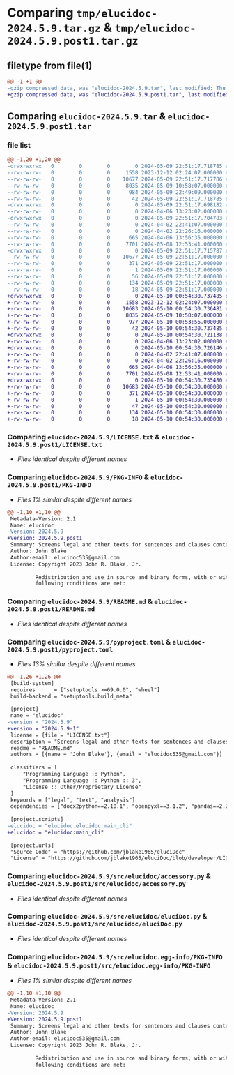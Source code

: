 # Comparing `tmp/elucidoc-2024.5.9.tar.gz` & `tmp/elucidoc-2024.5.9.post1.tar.gz`

## filetype from file(1)

```diff
@@ -1 +1 @@
-gzip compressed data, was "elucidoc-2024.5.9.tar", last modified: Thu May  9 22:51:17 2024, max compression
+gzip compressed data, was "elucidoc-2024.5.9.post1.tar", last modified: Fri May 10 00:54:30 2024, max compression
```

## Comparing `elucidoc-2024.5.9.tar` & `elucidoc-2024.5.9.post1.tar`

### file list

```diff
@@ -1,20 +1,20 @@
-drwxrwxrwx   0        0        0        0 2024-05-09 22:51:17.718785 elucidoc-2024.5.9/
--rw-rw-rw-   0        0        0     1558 2023-12-12 02:24:07.000000 elucidoc-2024.5.9/LICENSE.txt
--rw-rw-rw-   0        0        0    10677 2024-05-09 22:51:17.717786 elucidoc-2024.5.9/PKG-INFO
--rw-rw-rw-   0        0        0     8035 2024-05-09 10:58:07.000000 elucidoc-2024.5.9/README.md
--rw-rw-rw-   0        0        0      984 2024-05-09 22:49:09.000000 elucidoc-2024.5.9/pyproject.toml
--rw-rw-rw-   0        0        0       42 2024-05-09 22:51:17.718785 elucidoc-2024.5.9/setup.cfg
-drwxrwxrwx   0        0        0        0 2024-05-09 22:51:17.698182 elucidoc-2024.5.9/src/
--rw-rw-rw-   0        0        0        0 2024-04-06 13:23:02.000000 elucidoc-2024.5.9/src/__init__.py
-drwxrwxrwx   0        0        0        0 2024-05-09 22:51:17.704783 elucidoc-2024.5.9/src/elucidoc/
--rw-rw-rw-   0        0        0        0 2024-04-02 22:41:07.000000 elucidoc-2024.5.9/src/elucidoc/__init__.py
--rw-rw-rw-   0        0        0        0 2024-04-02 22:26:16.000000 elucidoc-2024.5.9/src/elucidoc/__main__.py
--rw-rw-rw-   0        0        0      665 2024-04-06 13:56:35.000000 elucidoc-2024.5.9/src/elucidoc/accessory.py
--rw-rw-rw-   0        0        0     7701 2024-05-08 12:53:41.000000 elucidoc-2024.5.9/src/elucidoc/eluciDoc.py
-drwxrwxrwx   0        0        0        0 2024-05-09 22:51:17.715787 elucidoc-2024.5.9/src/elucidoc.egg-info/
--rw-rw-rw-   0        0        0    10677 2024-05-09 22:51:17.000000 elucidoc-2024.5.9/src/elucidoc.egg-info/PKG-INFO
--rw-rw-rw-   0        0        0      371 2024-05-09 22:51:17.000000 elucidoc-2024.5.9/src/elucidoc.egg-info/SOURCES.txt
--rw-rw-rw-   0        0        0        1 2024-05-09 22:51:17.000000 elucidoc-2024.5.9/src/elucidoc.egg-info/dependency_links.txt
--rw-rw-rw-   0        0        0       56 2024-05-09 22:51:17.000000 elucidoc-2024.5.9/src/elucidoc.egg-info/entry_points.txt
--rw-rw-rw-   0        0        0      134 2024-05-09 22:51:17.000000 elucidoc-2024.5.9/src/elucidoc.egg-info/requires.txt
--rw-rw-rw-   0        0        0       18 2024-05-09 22:51:17.000000 elucidoc-2024.5.9/src/elucidoc.egg-info/top_level.txt
+drwxrwxrwx   0        0        0        0 2024-05-10 00:54:30.737485 elucidoc-2024.5.9.post1/
+-rw-rw-rw-   0        0        0     1558 2023-12-12 02:24:07.000000 elucidoc-2024.5.9.post1/LICENSE.txt
+-rw-rw-rw-   0        0        0    10683 2024-05-10 00:54:30.736481 elucidoc-2024.5.9.post1/PKG-INFO
+-rw-rw-rw-   0        0        0     8035 2024-05-09 10:58:07.000000 elucidoc-2024.5.9.post1/README.md
+-rw-rw-rw-   0        0        0      977 2024-05-10 00:53:56.000000 elucidoc-2024.5.9.post1/pyproject.toml
+-rw-rw-rw-   0        0        0       42 2024-05-10 00:54:30.737485 elucidoc-2024.5.9.post1/setup.cfg
+drwxrwxrwx   0        0        0        0 2024-05-10 00:54:30.721138 elucidoc-2024.5.9.post1/src/
+-rw-rw-rw-   0        0        0        0 2024-04-06 13:23:02.000000 elucidoc-2024.5.9.post1/src/__init__.py
+drwxrwxrwx   0        0        0        0 2024-05-10 00:54:30.726146 elucidoc-2024.5.9.post1/src/elucidoc/
+-rw-rw-rw-   0        0        0        0 2024-04-02 22:41:07.000000 elucidoc-2024.5.9.post1/src/elucidoc/__init__.py
+-rw-rw-rw-   0        0        0        0 2024-04-02 22:26:16.000000 elucidoc-2024.5.9.post1/src/elucidoc/__main__.py
+-rw-rw-rw-   0        0        0      665 2024-04-06 13:56:35.000000 elucidoc-2024.5.9.post1/src/elucidoc/accessory.py
+-rw-rw-rw-   0        0        0     7701 2024-05-08 12:53:41.000000 elucidoc-2024.5.9.post1/src/elucidoc/eluciDoc.py
+drwxrwxrwx   0        0        0        0 2024-05-10 00:54:30.735480 elucidoc-2024.5.9.post1/src/elucidoc.egg-info/
+-rw-rw-rw-   0        0        0    10683 2024-05-10 00:54:30.000000 elucidoc-2024.5.9.post1/src/elucidoc.egg-info/PKG-INFO
+-rw-rw-rw-   0        0        0      371 2024-05-10 00:54:30.000000 elucidoc-2024.5.9.post1/src/elucidoc.egg-info/SOURCES.txt
+-rw-rw-rw-   0        0        0        1 2024-05-10 00:54:30.000000 elucidoc-2024.5.9.post1/src/elucidoc.egg-info/dependency_links.txt
+-rw-rw-rw-   0        0        0       47 2024-05-10 00:54:30.000000 elucidoc-2024.5.9.post1/src/elucidoc.egg-info/entry_points.txt
+-rw-rw-rw-   0        0        0      134 2024-05-10 00:54:30.000000 elucidoc-2024.5.9.post1/src/elucidoc.egg-info/requires.txt
+-rw-rw-rw-   0        0        0       18 2024-05-10 00:54:30.000000 elucidoc-2024.5.9.post1/src/elucidoc.egg-info/top_level.txt
```

### Comparing `elucidoc-2024.5.9/LICENSE.txt` & `elucidoc-2024.5.9.post1/LICENSE.txt`

 * *Files identical despite different names*

### Comparing `elucidoc-2024.5.9/PKG-INFO` & `elucidoc-2024.5.9.post1/PKG-INFO`

 * *Files 1% similar despite different names*

```diff
@@ -1,10 +1,10 @@
 Metadata-Version: 2.1
 Name: elucidoc
-Version: 2024.5.9
+Version: 2024.5.9.post1
 Summary: Screens legal and other texts for sentences and clauses containing user defined search phrases
 Author: John Blake
 Author-email: elucidoc535@gmail.com
 License: Copyright 2023 John R. Blake, Jr.
         
         Redistribution and use in source and binary forms, with or without modification, are permitted provided that the
         following conditions are met:
```

### Comparing `elucidoc-2024.5.9/README.md` & `elucidoc-2024.5.9.post1/README.md`

 * *Files identical despite different names*

### Comparing `elucidoc-2024.5.9/pyproject.toml` & `elucidoc-2024.5.9.post1/pyproject.toml`

 * *Files 13% similar despite different names*

```diff
@@ -1,26 +1,26 @@
 [build-system]
 requires      = ["setuptools >=69.0.0", "wheel"]
 build-backend = "setuptools.build_meta"
 
 [project]
 name = "elucidoc"
-version = "2024.5.9"
+version = "2024.5.9-1"
 license = {file = "LICENSE.txt"}
 description = "Screens legal and other texts for sentences and clauses containing user defined search phrases"
 readme = "README.md"
 authors = [{name = 'John Blake'}, {email = "elucidoc535@gmail.com"}]
 
 classifiers = [
     "Programming Language :: Python",
     "Programming Language :: Python :: 3",
     "License :: Other/Proprietary License"
 ]
 keywords = ["legal", "text", "analysis"]
 dependencies = ["docx2python==2.10.1", "openpyxl==3.1.2", "pandas==2.2.2", "pdfminer.six==20231228", "python-docx==1.1.2", "rich==13.7.1", "spacy==3.7.4", "textacy==0.13.0"]
 
 [project.scripts]
-elucidoc = "elucidoc.elucidoc:main_cli"
+elucidoc = "elucidoc:main_cli"
 
 [project.urls]
 "Source Code" = "https://github.com/jblake1965/eluciDoc"
 "License" = "https://github.com/jblake1965/eluciDoc/blob/developer/LICENSE.txt"
```

### Comparing `elucidoc-2024.5.9/src/elucidoc/accessory.py` & `elucidoc-2024.5.9.post1/src/elucidoc/accessory.py`

 * *Files identical despite different names*

### Comparing `elucidoc-2024.5.9/src/elucidoc/eluciDoc.py` & `elucidoc-2024.5.9.post1/src/elucidoc/eluciDoc.py`

 * *Files identical despite different names*

### Comparing `elucidoc-2024.5.9/src/elucidoc.egg-info/PKG-INFO` & `elucidoc-2024.5.9.post1/src/elucidoc.egg-info/PKG-INFO`

 * *Files 1% similar despite different names*

```diff
@@ -1,10 +1,10 @@
 Metadata-Version: 2.1
 Name: elucidoc
-Version: 2024.5.9
+Version: 2024.5.9.post1
 Summary: Screens legal and other texts for sentences and clauses containing user defined search phrases
 Author: John Blake
 Author-email: elucidoc535@gmail.com
 License: Copyright 2023 John R. Blake, Jr.
         
         Redistribution and use in source and binary forms, with or without modification, are permitted provided that the
         following conditions are met:
```


